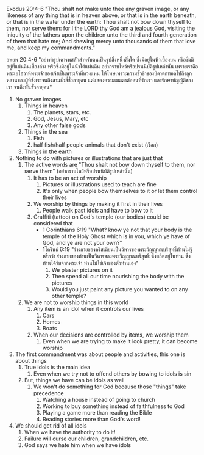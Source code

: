 Exodus 20:4-6 "Thou shalt not make unto thee any graven image, or any likeness of any thing that is in heaven above, or that is in the earth beneath, or that is in the water under the earth: Thou shalt not bow down thyself to them, nor serve them: for I the LORD thy God am a jealous God, visiting the iniquity of the fathers upon the children unto the third and fourth generation of them that hate me; And shewing mercy unto thousands of them that love me, and keep my commandments."

อพยพ 20:4-6 "อย่าทำรูปเคารพสลักสำหรับตนเป็นรูปสิ่งหนึ่งสิ่งใด ซึ่งมีอยู่ในฟ้าเบื้องบน หรือซึ่งมีอยู่ที่แผ่นดินเบื้องล่าง หรือซึ่งมีอยู่ในน้ำใต้แผ่นดิน อย่ากราบไหว้หรือปรนนิบัติรูปเหล่านั้น เพราะเราคือพระเยโฮวาห์พระเจ้าของเจ้าเป็นพระเจ้าที่หวงแหน ให้โทษเพราะความชั่วช้าของบิดาตกทอดไปถึงลูกหลานของผู้ที่ชังเราจนถึงสามชั่วสี่ชั่วอายุคน แต่แสดงความเมตตาต่อคนที่รักเรา และรักษาบัญญัติของเรา จนถึงพันชั่วอายุคน"

1. No graven images
    1. Things in heaven
        1. The planets, stars, etc.
        2. God, Jesus, Mary, etc
        3. Any other false gods
    2. Things in the sea
        1. Fish
        2. half fish/half people animals that don't exist (เงือก)
    3. Things in the earth
2. Nothing to do with pictures or illustrations that are just that
    1. The active words are "Thou shalt not bow down thyself to them, nor serve them" (อย่ากราบไหว้หรือปรนนิบัติรูปเหล่านั้น)
        1. It has to be an act of worship
            1. Pictures or illustrations used to teach are fine
            2. It's only when people bow themselves to it or let them control their lives
        2. We worship by things by making it first in their lives
            1. People walk past idols and have to bow to it
        3. Graffiti (tattoo) on God's temple (our bodies) could be considered that
            - 1 Corinthians 6:19 "What? know ye not that your body is the temple of the Holy Ghost which is in you, which ye have of God, and ye are not your own?"
            - 1โครินธ์ 6:19 "ร่างกายของคริสเตียนเป็นวิหารของพระวิญญาณบริสุทธิ์ท่านไม่รู้หรือว่า ร่างกายของท่านเป็นวิหารของพระวิญญาณบริสุทธิ์ ซึ่งสถิตอยู่ในท่าน ซึ่งท่านได้รับจากพระเจ้า ท่านไม่ใช่เจ้าของตัวท่านเอง"
                1. We plaster pictures on it
                2. Then spend all our time nourishing the body with the pictures
                3. Would you just paint any picture you wanted to on any other temple?
    2. We are not to worship things in this world
        1. Any item is an idol when it controls our lives
            1. Cars
            2. Homes
            3. Boats
        2. When our decisions are controlled by items, we worship them
            1. Even when we are trying to make it look pretty, it can become worship
3. The first commandment was about people and activities, this one is about things
    1. True idols is the main idea
        1. Even when we try not to offend others by bowing to idols is sin
    2. But, things we have can be idols as well
        1. We won't do something for God because those "things" take precedence
            1. Watching a house instead of going to church
            2. Working to buy something instead of faithfulness to God
            3. Playing a game more than reading the Bible
            4. Reading stories more than God's word!
4. We should get rid of all idols
    1. When we have the authority to do it!
    2. Failure will curse our children, grandchildren, etc.
    3. God says we hate him when we have idols